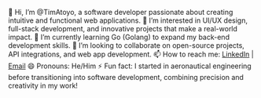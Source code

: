 👋 Hi, I’m @TimAtoyo, a software developer passionate about creating intuitive and functional web applications.
👀 I’m interested in UI/UX design, full-stack development, and innovative projects that make a real-world impact.
🌱 I’m currently learning Go (Golang) to expand my back-end development skills.
💞️ I’m looking to collaborate on open-source projects, API integrations, and web app development.
📫 How to reach me: [LinkedIn](https://www.linkedin.com/in/timothyatoyo/) | [Email](timothy.atoyo@gmail.com)
😄 Pronouns: He/Him
⚡ Fun fact: I started in aeronautical engineering before transitioning into software development, combining precision and creativity in my work!

<!---
TimAtoyo/TimAtoyo is a ✨ special ✨ repository because its `README.md` (this file) appears on your GitHub profile.
You can click the Preview link to take a look at your changes.
--->

